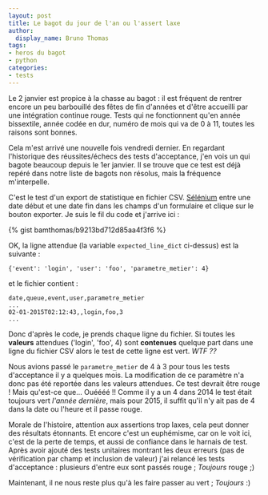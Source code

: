 ```yaml
---
layout: post
title: Le bagot du jour de l'an ou l'assert laxe
author:
  display_name: Bruno Thomas
tags:
- heros du bagot
- python
categories:
- tests
---
```

Le 2 janvier est propice à la chasse au bagot : il est fréquent de rentrer encore un peu barbouillé des fêtes de fin d'années et d'être accueilli par une intégration continue rouge. Tests qui ne fonctionnent qu'en année bissextile, année codée en dur, numéro de mois qui va de 0 à 11, toutes les raisons sont bonnes.

Cela m'est arrivé une nouvelle fois vendredi dernier. En regardant l'historique des réussites/échecs des tests d'acceptance, j'en vois un qui bagote beaucoup depuis le 1er janvier. Il se trouve que ce test est déjà repéré dans notre liste de bagots non résolus, mais la fréquence m'interpelle.

C'est le test d'un export de statistique en fichier CSV. [Sélénium](http://www.seleniumhq.org/) entre une date début et une date fin dans les champs d'un formulaire et clique sur le bouton exporter. Je suis le fil du code et j'arrive ici :

{% gist bamthomas/b9213bd712d85aa4f3f6 %}

OK, la ligne attendue (la variable `expected_line_dict` ci-dessus) est la suivante :

````
{'event': 'login', 'user': 'foo', 'parametre_metier': 4}
````

et le fichier contient :

````
date,queue,event,user,parametre_metier
...
02-01-2015T02:12:43,,login,foo,3
...
````

Donc d'après le code, je prends chaque ligne du fichier. Si toutes les **valeurs** attendues ('login', 'foo', 4) sont **contenues** quelque part dans une ligne du fichier CSV alors le test de cette ligne est vert. *WTF ??*

Nous avions passé le `parametre_metier` de 4 à 3 pour tous les tests d'acceptance il y a quelques mois. La modification de ce paramètre n'a donc pas été reportée dans les valeurs attendues. Ce test devrait être rouge ! Mais qu'est-ce que... Ouéééé !! Comme il y a un 4 dans 2014 le test était toujours vert *l'année dernière*, mais pour 2015, il suffit qu'il n'y ait pas de 4 dans la date ou l'heure et il passe rouge.

Morale de l'histoire, attention aux assertions trop laxes, cela peut donner des résultats étonnants. Et encore c'est un euphémisme, car on le voit ici, c'est de la perte de temps, et aussi de confiance dans le harnais de test. Après avoir ajouté des tests unitaires montrant les deux erreurs (pas de vérification par champ et inclusion de valeur) j'ai relancé les tests d'acceptance : plusieurs d'entre eux sont passés rouge ; *Toujours* rouge ;)

Maintenant, il ne nous reste plus qu'à les faire passer au vert ; *Toujours* :)
